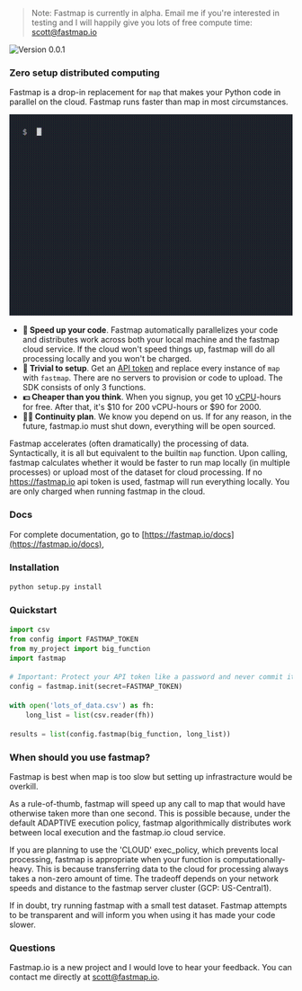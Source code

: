 > Note: Fastmap is currently in alpha. Email me if you're interested in testing and I will happily give you lots of free compute time: scott@fastmap.io

![Version 0.0.1](https://img.shields.io/badge/version-0.0.1-red)

### Zero setup distributed computing

Fastmap is a drop-in replacement for `map` that makes your Python code in parallel on the cloud. Fastmap runs faster than map in most circumstances.

![Demo gif of fastmap. Text tutorial can be found below](assets/demo.gif)

- **🚀 Speed up your code**. Fastmap automatically parallelizes your code and distributes work across both your local machine and the fastmap cloud service. If the cloud won't speed things up, fastmap will do all processing locally and you won't be charged.
- **🐣 Trivial to setup**. Get an [API token](https://fastmap.io/) and replace every instance of `map` with `fastmap`. There are no servers to provision or code to upload. The SDK consists of only 3 functions.
- **💵 Cheaper than you think**. When you signup, you get 10 [vCPU](https://www.techopedia.com/definition/30859/vcpu)-hours for free. After that, it's $10 for 200 vCPU-hours or $90 for 2000.
- **🧟‍♂️ Continuity plan**. We know you depend on us. If for any reason, in the future, fastmap.io must shut down, everything will be open sourced.

Fastmap accelerates (often dramatically) the processing of data. Syntactically, it is all but equivalent to the builtin `map` function. Upon calling, fastmap calculates whether it would be faster to run map locally (in multiple processes) or upload most of the dataset for cloud processing. If no https://fastmap.io api token is used, fastmap will run everything locally. You are only charged when running fastmap in the cloud.

### Docs

For complete documentation, go to [https://fastmap.io/docs](https://fastmap.io/docs),


### Installation

```bash
python setup.py install
```

### Quickstart

```python
import csv
from config import FASTMAP_TOKEN
from my_project import big_function
import fastmap

# Important: Protect your API token like a password and never commit it to version control
config = fastmap.init(secret=FASTMAP_TOKEN)

with open('lots_of_data.csv') as fh:
    long_list = list(csv.reader(fh))

results = list(config.fastmap(big_function, long_list))

```


### When should you use fastmap?

Fastmap is best when map is too slow but setting up infrastracture would be overkill.

As a rule-of-thumb, fastmap will speed up any call to map that would have otherwise taken more than one second. This is possible because, under the default ADAPTIVE execution policy, fastmap algorithmically distributes work between local execution and the fastmap.io cloud service.

If you are planning to use the 'CLOUD' exec_policy, which prevents local processing, fastmap is appropriate when your function is computationally-heavy. This is because transferring data to the cloud for processing always takes a non-zero amount of time. The tradeoff depends on your network speeds and distance to the fastmap server cluster (GCP: US-Central1).

If in doubt, try running fastmap with a small test dataset. Fastmap attempts to be transparent and will inform you when using it has made your code slower.


### Questions

Fastmap.io is a new project and I would love to hear your feedback. You can contact me directly at scott@fastmap.io.
